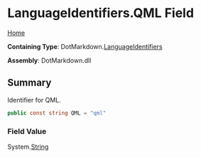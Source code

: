 <a name="_top"></a>

# LanguageIdentifiers\.QML Field

[Home](../../../README.md#_top)

**Containing Type**: DotMarkdown\.[LanguageIdentifiers](../README.md#_top)

**Assembly**: DotMarkdown\.dll

## Summary

Identifier for QML\.

```csharp
public const string QML = "qml"
```

### Field Value

System\.[String](https://docs.microsoft.com/en-us/dotnet/api/system.string)

